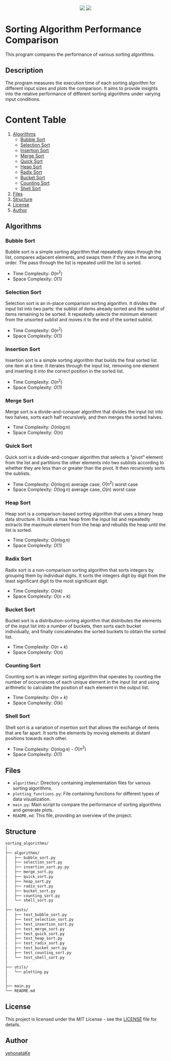 <div align="center">
  <img src="https://img.shields.io/badge/language-Python-%233776AB.svg?logo=python">
  <img src="https://custom-icon-badges.demolab.com/github/license/denvercoder1/custom-icon-badges?logo=law">
</div>


# Sorting Algorithm Performance Comparison

This program compares the performance of various sorting algorithms.

## Description

The program measures the execution time of each sorting algorithm for different input sizes and plots the comparison. It aims to provide insights into the relative performance of different sorting algorithms under varying input conditions.

# Content Table

1. [Algorithms](#algorithms)
    - [Bubble Sort](#bubble-sort)
    - [Selection Sort](#selection-sort)
    - [Insertion Sort](#insertion-sort)
    - [Merge Sort](#merge-sort)
    - [Quick Sort](#quick-sort)
    - [Heap Sort](#heap-sort)
    - [Radix Sort](#radix-sort)
    - [Bucket Sort](#bucket-sort)
    - [Counting Sort](#counting-sort)
    - [Shell Sort](#shell-sort)
2. [Files](#files)
3. [Structure](#structure)
4. [License](#license)
5. [Author](#author)


## Algorithms

### Bubble Sort

Bubble sort is a simple sorting algorithm that repeatedly steps through the list, compares adjacent elements, and swaps them if they are in the wrong order. The pass through the list is repeated until the list is sorted.

- Time Complexity: $O(n^2)$
- Space Complexity: $O(1)$

### Selection Sort

Selection sort is an in-place comparison sorting algorithm. It divides the input list into two parts: the sublist of items already sorted and the sublist of items remaining to be sorted. It repeatedly selects the minimum element from the unsorted sublist and moves it to the end of the sorted sublist.

- Time Complexity: $O(n^2)$
- Space Complexity: $O(1)$

### Insertion Sort

Insertion sort is a simple sorting algorithm that builds the final sorted list one item at a time. It iterates through the input list, removing one element and inserting it into the correct position in the sorted list.

- Time Complexity: $O(n^2)$
- Space Complexity: $O(1)$

### Merge Sort

Merge sort is a divide-and-conquer algorithm that divides the input list into two halves, sorts each half recursively, and then merges the sorted halves.

- Time Complexity: $O(n \log n)$
- Space Complexity: $O(n)$

### Quick Sort

Quick sort is a divide-and-conquer algorithm that selects a "pivot" element from the list and partitions the other elements into two sublists according to whether they are less than or greater than the pivot. It then recursively sorts the sublists.

- Time Complexity: $O(n \log n)$ average case, $O(n^2)$ worst case
- Space Complexity: $O(\log n)$ average case, $O(n)$ worst case

### Heap Sort

Heap sort is a comparison-based sorting algorithm that uses a binary heap data structure. It builds a max heap from the input list and repeatedly extracts the maximum element from the heap and rebuilds the heap until the list is sorted.

- Time Complexity: $O(n \log n)$
- Space Complexity: $O(1)$

### Radix Sort

Radix sort is a non-comparison sorting algorithm that sorts integers by grouping them by individual digits. It sorts the integers digit by digit from the least significant digit to the most significant digit.

- Time Complexity: $O(nk)$
- Space Complexity: $O(n + k)$

### Bucket Sort

Bucket sort is a distribution-sorting algorithm that distributes the elements of the input list into a number of buckets, then sorts each bucket individually, and finally concatenates the sorted buckets to obtain the sorted list.

- Time Complexity: $O(n + k)$
- Space Complexity: $O(n)$

### Counting Sort

Counting sort is an integer sorting algorithm that operates by counting the number of occurrences of each unique element in the input list and using arithmetic to calculate the position of each element in the output list.

- Time Complexity: $O(n + k)$
- Space Complexity: $O(k)$

### Shell Sort

Shell sort is a variation of insertion sort that allows the exchange of items that are far apart. It sorts the elements by moving elements at distant positions towards each other.

- Time Complexity: $O(n \log n)$ - $O(n^2)$
- Space Complexity: $O(1)$

## Files

- `algorithms/`: Directory containing implementation files for various sorting algorithms.
- `plotting_functions.py`: File containing functions for different types of data visualization.
- `main.py`: Main script to compare the performance of sorting algorithms and generate plots.
- `README.md`: This file, providing an overview of the project.

## Structure

```bash
sorting_algorithms/
│
├── algorithms/
│   ├── bubble_sort.py
│   ├── selection_sort.py
│   ├── insertion_sort.py.py
│   ├── merge_sort.py
│   ├── quick_sort.py
│   ├── heap_sort.py
│   ├── radix_sort.py
│   ├── bucket_sort.py
│   ├── counting_sort.py
│   └── shell_sort.py
│
├── tests/
│   ├── test_bubble_sort.py
│   ├── test_selection_sort.py
│   ├── test_insertion_sort.py
│   ├── test_merge_sort.py
│   ├── test_quick_sort.py
│   ├── test_heap_sort.py
│   ├── test_radix_sort.py
│   ├── test_bucket_sort.py
│   ├── test_counting_sort.py
│   └── test_shell_sort.py
│
├── utils/
│   └── plotting.py
│   
│
├── main.py
└── README.md
```

## License

This project is licensed under the MIT License - see the [LICENSE](https://github.com/yehonatanke/Sorting_Algorithm_Performance_Comparison/blob/main/LICENSE) file for details.

## Author

[yehonataKe](https://github.com/yehonatanke)